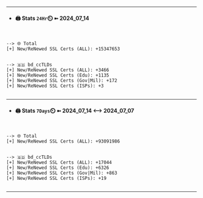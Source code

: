 

---
- #### 🖨️ **Stats** `24Hr`⏲️ ➼ 2024_07_14
```console


--> 🌐 Total
[+] New/ReNewed SSL Certs (ALL): +15347653


--> 🇧🇩 bd_ccTLDs
[+] New/ReNewed SSL Certs (ALL): +3466
[+] New/ReNewed SSL Certs (Edu): +1135
[+] New/ReNewed SSL Certs (Gov|Mil): +172
[+] New/ReNewed SSL Certs (ISPs): +3


```

---
- #### 🖨️ **Stats** `7Days`⏲️ ➼ 2024_07_14 <--> 2024_07_07
```console


--> 🌐 Total
[+] New/ReNewed SSL Certs (ALL): +93091986


--> 🇧🇩 bd_ccTLDs
[+] New/ReNewed SSL Certs (ALL): +17044
[+] New/ReNewed SSL Certs (Edu): +6326
[+] New/ReNewed SSL Certs (Gov|Mil): +863
[+] New/ReNewed SSL Certs (ISPs): +19


```

---

